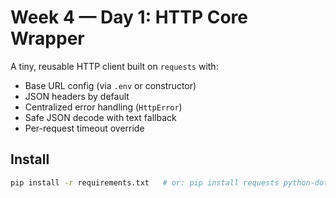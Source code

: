 # Week 4 — Day 1: HTTP Core Wrapper

A tiny, reusable HTTP client built on `requests` with:
- Base URL config (via `.env` or constructor)
- JSON headers by default
- Centralized error handling (`HttpError`)
- Safe JSON decode with text fallback
- Per-request timeout override

## Install
```bash
pip install -r requirements.txt   # or: pip install requests python-dotenv
